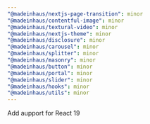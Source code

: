 ```yaml
---
"@madeinhaus/nextjs-page-transition": minor
"@madeinhaus/contentful-image": minor
"@madeinhaus/textural-video": minor
"@madeinhaus/nextjs-theme": minor
"@madeinhaus/disclosure": minor
"@madeinhaus/carousel": minor
"@madeinhaus/splitter": minor
"@madeinhaus/masonry": minor
"@madeinhaus/button": minor
"@madeinhaus/portal": minor
"@madeinhaus/slider": minor
"@madeinhaus/hooks": minor
"@madeinhaus/utils": minor
---
```


Add aupport for React 19
